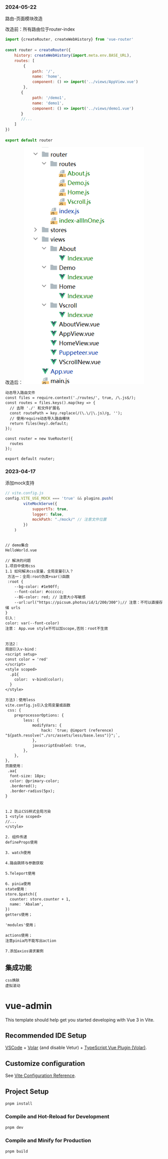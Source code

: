

### 2024-05-22
路由-页面模块改造   

改造前：所有路由位于router-index

```js
import {createRouter, createWebHistory} from 'vue-router'

const router = createRouter({
    history: createWebHistory(import.meta.env.BASE_URL),
    routes: [
        {
            path: '/',
            name: 'home',
            component: () => import('../views/AppView.vue')
        },
       {
            path: '/demo1',
            name: 'demo1',
            component: () => import('../views/demo1.vue')
       }
       //...
    ]
})

export default router

```

改造后：
![img_1.png](img_1.png)
```text
动态导入路由文件
const files = require.context('./routes/', true, /\.js$/);  
const routes = files.keys().map(key => {  
  // 去除 './' 和文件扩展名  
  const routePath = key.replace(/(\.\/|\.js)/g, '');  
  // 使用require动态导入路由模块  
  return files(key).default;  
});  
  
const router = new VueRouter({  
  routes  
});  
  
export default router;

```

### 2023-04-17
添加mock支持
```js
// vite.config.js
config.VITE_USE_MOCK === 'true' && plugins.push(
        viteMockServe({
            supportTs: true,
            logger: false,
            mockPath: "./mock/" // 注意文件位置
        })
    )
```

```text

// demo集合
HelloWorld.vue

// 解决的问题
1.项目中使用css
1.1 如何解决css变量，全局变量引入？
 方法一：全局:root伪类+var()函数
 :root {
    --bg-color: #1e90ff;
    --font-color: #cccccc;
    --BG-color: red; // 注意大小写敏感
    --url:url("https://picsum.photos/id/1/200/300");// 注意：不可以直接存储 urls
}
引入：
color: var(--font-color)
注意： App.vue style不可以加scope,否则：root不生效


方法2：
局部引入v-bind：
<script setup>
const color = 'red'
</script>
<style scoped>
  .p1{
    color:  v-bind(color);
  }
</style>

方法3：使用less
vite.config.js引入全局变量或函数
 css: {
    preprocessorOptions: {
        less: {
            modifyVars: {
                hack: `true; @import (reference) "${path.resolve("./src/assets/less/base.less")}";`,
            },
            javascriptEnabled: true,
        },
    },
},
页面使用：
 .aa{
  font-size: 18px;
  color: @primary-color;
  .bordered();
  .border-radius(5px);
}


1.2 防止CSS样式全局污染
1 <style scoped>
//...
</style>

2. 组件传递
defineProps使用

3. watch使用

4.路由跳转与参数获取

5.Teleport使用

6. pinia使用
state使用：
store.$patch({
  counter: store.counter + 1,
  name: 'Abalam',
})
getters使用；

'modules'使用；

actions使用；
注意pinia内不能写出action

7.添加axios请求案例

```

## 集成功能
```js
css换肤
虚拟滚动

```


# vue-admin
This template should help get you started developing with Vue 3 in Vite.

## Recommended IDE Setup

[VSCode](https://code.visualstudio.com/) + [Volar](https://marketplace.visualstudio.com/items?itemName=Vue.volar) (and disable Vetur) + [TypeScript Vue Plugin (Volar)](https://marketplace.visualstudio.com/items?itemName=Vue.vscode-typescript-vue-plugin).

## Customize configuration

See [Vite Configuration Reference](https://vitejs.dev/config/).

## Project Setup

```sh
pnpm install
```

### Compile and Hot-Reload for Development

```sh
pnpm dev
```

### Compile and Minify for Production

```sh
pnpm build
```
